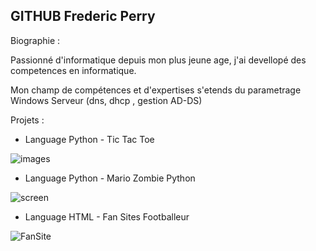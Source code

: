 ## GITHUB  Frederic Perry

Biographie : 


Passionné d'informatique depuis mon plus jeune age, j'ai devellopé des competences en informatique.

Mon champ de compétences et d'expertises s'etends du parametrage Windows Serveur (dns, dhcp , gestion AD-DS)


Projets :

- Language Python - Tic Tac Toe 

![images](https://github.com/user-attachments/assets/85ef3c78-f922-4db2-80c6-0fae41c7bfd3)


- Language Python - Mario Zombie Python

![screen](https://github.com/user-attachments/assets/56d07a02-de37-4ebf-b780-8fab9979a0dc)



- Language HTML - Fan Sites Footballeur

![FanSite](https://github.com/user-attachments/assets/d4aec60f-f8ce-4081-ba27-eb0a5a2df1ab)




